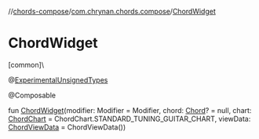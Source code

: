 //[chords-compose](../../index.md)/[com.chrynan.chords.compose](index.md)/[ChordWidget](-chord-widget.md)

# ChordWidget

[common]\

@[ExperimentalUnsignedTypes](https://kotlinlang.org/api/latest/jvm/stdlib/kotlin/-experimental-unsigned-types/index.html)

@Composable

fun [ChordWidget](-chord-widget.md)(modifier: Modifier = Modifier, chord: [Chord](../../../chords-core/chords-core/com.chrynan.chords.model/-chord/index.md)? = null, chart: [ChordChart](../../../chords-core/chords-core/com.chrynan.chords.model/-chord-chart/index.md) = ChordChart.STANDARD_TUNING_GUITAR_CHART, viewData: [ChordViewData](../../../chords-core/chords-core/com.chrynan.chords.model/-chord-view-data/index.md) = ChordViewData())
